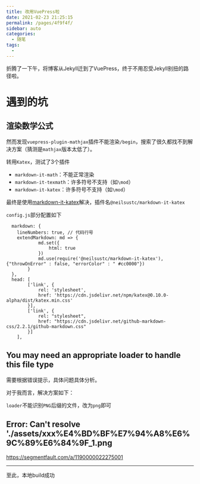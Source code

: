 ```yaml
---
title: 改用VuePress啦
date: 2021-02-23 21:25:15
permalink: /pages/4f9f4f/
sidebar: auto
categories: 
  - 随笔
tags: 
  - 
---
```






折腾了一下午，将博客从Jekyll迁到了VuePress，终于不用忍受Jekyll别扭的路径啦。


# 遇到的坑

## 渲染数学公式

然而发现`vuepress-plugin-mathjax`插件不能渲染`/begin`，搜索了很久都找不到解决方案（猜测是`mathjax`版本太低了）。

转用`Katex`，测试了3个插件

-   `markdown-it-math`：不能正常渲染
-   `markdown-it-texmath`：许多符号不支持（如`\mod`）
-   `markdown-it-katex`：许多符号不支持（如`\mod`）

最终是使用[markdown-it-katex](https://github.com/yzhang-gh/markdown-it-katex)解决，插件名`@neilsustc/markdown-it-katex`



`config.js`部分配置如下

```
  markdown: {
    lineNumbers: true, // 代码行号
    extendMarkdown: md => {
            md.set({
                html: true
            })
            md.use(require('@neilsustc/markdown-it-katex'), {"throwOnError" : false, "errorColor" : " #cc0000"})
        }
  },
  head: [
        ['link', {
            rel: 'stylesheet',
            href: 'https://cdn.jsdelivr.net/npm/katex@0.10.0-alpha/dist/katex.min.css'
        }],
        ['link', {
            rel: "stylesheet",
            href: "https://cdn.jsdelivr.net/github-markdown-css/2.2.1/github-markdown.css"
        }]
    ],
```



##  You may need an appropriate loader to handle this file type

需要根据错误提示，具体问题具体分析。

对于我而言，解决方案如下：

`loader`不能识别`PNG`后缀的文件，改为`png`即可



## Error: Can't resolve './assets/xxx%E4%BD%BF%E7%94%A8%E6%9C%89%E6%84%9F_1.png

https://segmentfault.com/a/1190000022275001



---

至此，本地build成功



